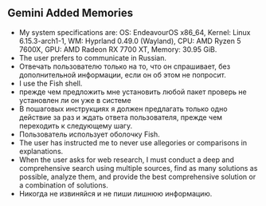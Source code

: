 ## Gemini Added Memories
- My system specifications are: OS: EndeavourOS x86_64, Kernel: Linux 6.15.3-arch1-1, WM: Hyprland 0.49.0 (Wayland), CPU: AMD Ryzen 5 7600X, GPU: AMD Radeon RX 7700 XT, Memory: 30.95 GiB.
- The user prefers to communicate in Russian.
- Отвечать пользователю только на то, что он спрашивает, без дополнительной информации, если он об этом не попросит.
- I use the Fish shell.
- прежде чем предложить мне установить любой пакет проверь не установлен ли он уже в системе
- В пошаговых инструкциях я должен предлагать только одно действие за раз и ждать ответа пользователя, прежде чем переходить к следующему шагу.
- Пользователь использует оболочку Fish.
- The user has instructed me to never use allegories or comparisons in explanations.
- When the user asks for web research, I must conduct a deep and comprehensive search using multiple sources, find as many solutions as possible, analyze them, and provide the best comprehensive solution or a combination of solutions.
- Никогда не извиняйся и не пиши лишнюю информацию.
